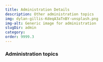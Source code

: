 ```yaml
---
title: Administration Details
description: Other administration topics
img: dylan-gillis-KdeqA3aTnBY-unsplash.png
img-alt: Generic image for administration 
slugDir: admin
category:
order: 9999.3
---
```

### Administration topics

